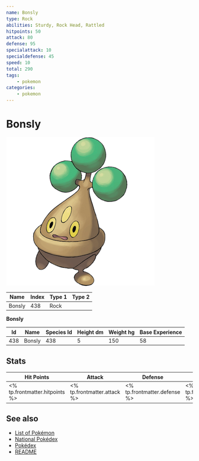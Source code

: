 ```yaml
---
name: Bonsly
type: Rock
abilities: Sturdy, Rock Head, Rattled
hitpoints: 50
attack: 80
defense: 95
specialattack: 10
specialdefense: 45
speed: 10
total: 290
tags:
    - pokemon
categories:
    - pokemon
---
```


# Bonsly


![Bonsly](images/438.png)

| **Name** | **Index** | **Type 1** | **Type 2** |
|----|----|----|----|
| Bonsly | 438 | Rock  |  |

**Bonsly** 




| **Id** | **Name** | **Species Id** | **Height dm** | **Weight hg** | **Base Experience** |
|--------|----------|----------------|------------|------------|---------------------|
| 438 | Bonsly | 438 | 5 | 150 | 58 |



## Stats

| **Hit Points** | **Attack** | **Defense** | **Special Attack** | **Special Defense** | **Speed** | **Total** |
|----------------|------------|-------------|--------------------|---------------------|-----------|-----------|
| <% tp.frontmatter.hitpoints %> | <% tp.frontmatter.attack %> | <% tp.frontmatter.defense %> | <% tp.frontmatter.specialattack %> | <% tp.frontmatter.specialdefense %> | <% tp.frontmatter.speed %> | <% tp.frontmatter.total %> |

## See also

- [List of Pokémon](../pokemon.md)
- [National Pokédex](../national_pokedex.md)
- [Pokédex](../pokedex.md)
- [README](../README.md)

